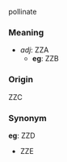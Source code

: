 pollinate
### Meaning
+ _adj_: ZZA
    + __eg__: ZZB

### Origin

ZZC

### Synonym

__eg__: ZZD

+ ZZE


